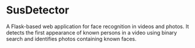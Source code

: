 # SusDetector
A Flask-based web application for face recognition in videos and photos. It detects the first appearance of known persons in a video using binary search and identifies photos containing known faces.

